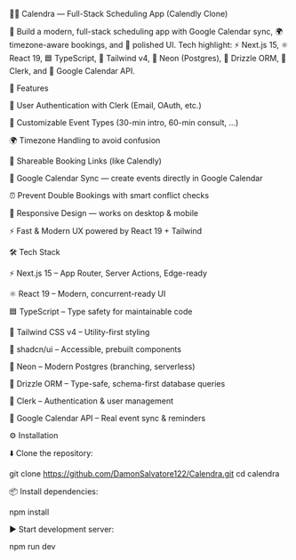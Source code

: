 📅✨ Calendra — Full-Stack Scheduling App (Calendly Clone)

🚀 Build  a modern, full-stack scheduling app with Google Calendar sync, 🌍 timezone-aware bookings, and 🎨 polished UI.
Tech highlight: ⚡ Next.js 15, ⚛️ React 19, 🟦 TypeScript, 🎀 Tailwind v4, 🐘 Neon (Postgres), 📜 Drizzle ORM, 🔑 Clerk, and 📆 Google Calendar API.

🎯 Features

🔑 User Authentication with Clerk (Email, OAuth, etc.)

📝 Customizable Event Types (30-min intro, 60-min consult, …)

🌍 Timezone Handling to avoid confusion

🔗 Shareable Booking Links (like Calendly)

📆 Google Calendar Sync — create events directly in Google Calendar

⏰ Prevent Double Bookings with smart conflict checks



📱 Responsive Design — works on desktop & mobile

⚡ Fast & Modern UX powered by React 19 + Tailwind

🛠️ Tech Stack

⚡ Next.js 15 – App Router, Server Actions, Edge-ready

⚛️ React 19 – Modern, concurrent-ready UI

🟦 TypeScript – Type safety for maintainable code

🎀 Tailwind CSS v4 – Utility-first styling

🎨 shadcn/ui – Accessible, prebuilt components

🐘 Neon – Modern Postgres (branching, serverless)

📜 Drizzle ORM – Type-safe, schema-first database queries

🔑 Clerk – Authentication & user management

📆 Google Calendar API – Real event sync & reminders


⚙️ Installation

⬇️ Clone the repository:

git clone https://github.com/DamonSalvatore122/Calendra.git
cd calendra


📦 Install dependencies:

npm install


▶️ Start development server:

npm run dev